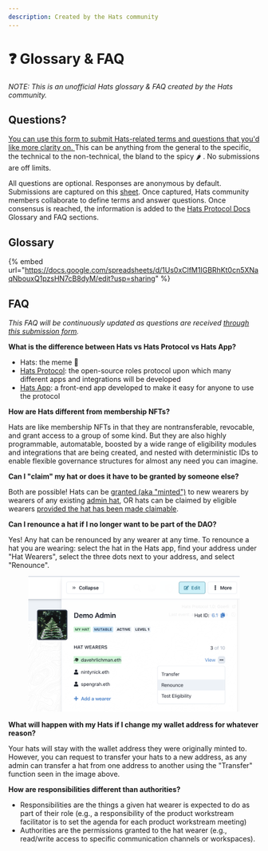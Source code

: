 ```yaml
---
description: Created by the Hats community
---
```


# ❓ Glossary & FAQ

_NOTE: This is an unofficial Hats glossary & FAQ created by the Hats community._

## **Questions?**

[You can use this form to submit Hats-related terms and questions that you'd like more clarity on. ](https://docs.google.com/forms/d/e/1FAIpQLSc9v4xvkFNflih6tiasB3-NO5zQqE8OMbHYPz5HwLqCfPrqTA/viewform)This can be anything from the general to the specific, the technical to the non-technical, the bland to the spicy 🌶️ . No submissions are off limits.&#x20;

All questions are optional. Responses are anonymous by default. Submissions are captured on this [sheet](https://docs.google.com/spreadsheets/d/1jJMgLHejxah4sWWpseIWWKNA6RloFCC8rlEGai3fnTg/edit?resourcekey#gid=2071491320). Once captured, Hats community members collaborate to define terms and answer questions. Once consensus is reached, the information is added to the [Hats Protocol Docs ](https://docs.hatsprotocol.xyz/)Glossary and FAQ sections.

## Glossary

{% embed url="https://docs.google.com/spreadsheets/d/1Us0xClfM1IGBRhKt0cn5XNaqNbouxQ1pzsHN7cB8dyM/edit?usp=sharing" %}

## FAQ

_This FAQ will be continuously updated as questions are received_ [_through this submission form_](https://docs.google.com/forms/d/e/1FAIpQLSc9v4xvkFNflih6tiasB3-NO5zQqE8OMbHYPz5HwLqCfPrqTA/viewform)_._

**What is the difference between Hats vs Hats Protocol vs Hats App?**

* Hats: the meme 🧢
* [Hats Protocol](https://github.com/Hats-Protocol/hats-protocol): the open-source roles protocol upon which many different apps and integrations will be developed
* [Hats App](https://app.hatsprotocol.xyz/): a front-end app developed to make it easy for anyone to use the protocol

**How are Hats different from membership NFTs?**

Hats are like membership NFTs in that they are nontransferable, revocable, and grant access to a group of some kind. But they are also highly programmable, automatable, boosted by a wide range of eligibility modules and integrations that are being created, and nested with deterministic IDs to enable flexible governance structures for almost any need you can imagine.

**Can I "claim" my hat or does it have to be granted by someone else?**

Both are possible! Hats can be [granted (aka "minted")](adding-wearers.md) to new wearers by wearers of any existing [admin hat](setting-accountabilities/admins-creating-issuing-and-revising-hats.md), OR hats can be claimed by eligible wearers [provided the hat has been made claimable](../hats-integrations/hatter-modules/making-hats-claimable.md).&#x20;

**Can I renounce a hat if I no longer want to be part of the DAO?**

Yes! Any hat can be renounced by any wearer at any time. To renounce a hat you are wearing: select the hat in the Hats app, find your address under "Hat Wearers", select the three dots next to your address, and select "Renounce".

<figure><img src="../.gitbook/assets/Screenshot 2023-07-25 at 5.06.58 PM.png" alt=""><figcaption></figcaption></figure>

**What will happen with my Hats if I change my wallet address for whatever reason?**

Your hats will stay with the wallet address they were originally minted to. However, you can request to transfer your hats to a new address, as any admin can transfer a hat from one address to another using the "Transfer" function seen in the image above.

**How are responsibilities different than authorities?**&#x20;

* Responsibilities are the things a given hat wearer is expected to do as part of their role (e.g., a responsibility of the product workstream facilitator is to set the agenda for each product workstream meeting)
* Authorities are the permissions granted to the hat wearer (e.g., read/write access to specific communication channels or workspaces).
